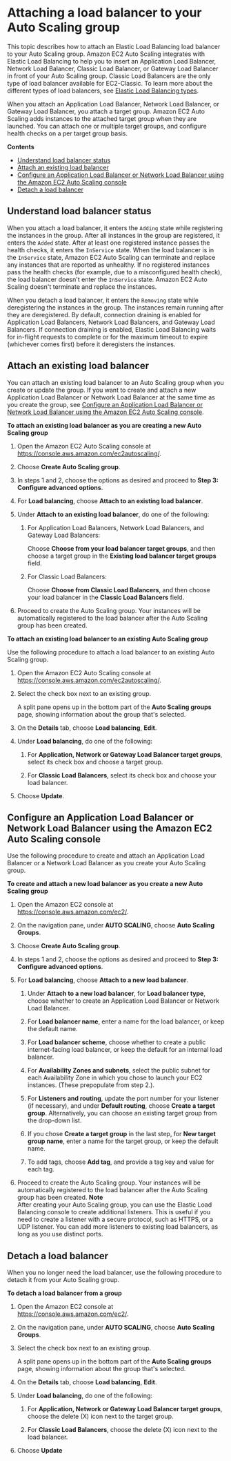 # Attaching a load balancer to your Auto Scaling group<a name="attach-load-balancer-asg"></a>

This topic describes how to attach an Elastic Load Balancing load balancer to your Auto Scaling group\. Amazon EC2 Auto Scaling integrates with Elastic Load Balancing to help you to insert an Application Load Balancer, Network Load Balancer, Classic Load Balancer, or Gateway Load Balancer in front of your Auto Scaling group\. Classic Load Balancers are the only type of load balancer available for EC2\-Classic\. To learn more about the different types of load balancers, see [ Elastic Load Balancing types](autoscaling-load-balancer.md#integrations-aws-elastic-load-balancing-types)\.

When you attach an Application Load Balancer, Network Load Balancer, or Gateway Load Balancer, you attach a target group\. Amazon EC2 Auto Scaling adds instances to the attached target group when they are launched\. You can attach one or multiple target groups, and configure health checks on a per target group basis\. 

**Contents**
+ [Understand load balancer status](#load-balancer-status)
+ [Attach an existing load balancer](#as-add-load-balancer-console)
+ [Configure an Application Load Balancer or Network Load Balancer using the Amazon EC2 Auto Scaling console](#as-create-load-balancer-console)
+ [Detach a load balancer](#as-remove-load-balancer)

## Understand load balancer status<a name="load-balancer-status"></a>

When you attach a load balancer, it enters the `Adding` state while registering the instances in the group\. After all instances in the group are registered, it enters the `Added` state\. After at least one registered instance passes the health checks, it enters the `InService` state\. When the load balancer is in the `InService` state, Amazon EC2 Auto Scaling can terminate and replace any instances that are reported as unhealthy\. If no registered instances pass the health checks \(for example, due to a misconfigured health check\), the load balancer doesn't enter the `InService` state\. Amazon EC2 Auto Scaling doesn't terminate and replace the instances\. 

When you detach a load balancer, it enters the `Removing` state while deregistering the instances in the group\. The instances remain running after they are deregistered\. By default, connection draining is enabled for Application Load Balancers, Network Load Balancers, and Gateway Load Balancers\. If connection draining is enabled, Elastic Load Balancing waits for in\-flight requests to complete or for the maximum timeout to expire \(whichever comes first\) before it deregisters the instances\. 

## Attach an existing load balancer<a name="as-add-load-balancer-console"></a>

You can attach an existing load balancer to an Auto Scaling group when you create or update the group\. If you want to create and attach a new Application Load Balancer or Network Load Balancer at the same time as you create the group, see [Configure an Application Load Balancer or Network Load Balancer using the Amazon EC2 Auto Scaling console](#as-create-load-balancer-console)\. 

**To attach an existing load balancer as you are creating a new Auto Scaling group**

1. Open the Amazon EC2 Auto Scaling console at [https://console\.aws\.amazon\.com/ec2autoscaling/](https://console.aws.amazon.com/ec2autoscaling/)\.

1. Choose **Create Auto Scaling group**\.

1.  In steps 1 and 2, choose the options as desired and proceed to **Step 3: Configure advanced options**\.

1. For **Load balancing**, choose **Attach to an existing load balancer**\.

1. Under **Attach to an existing load balancer**, do one of the following:

   1. For Application Load Balancers, Network Load Balancers, and Gateway Load Balancers:

      Choose **Choose from your load balancer target groups**, and then choose a target group in the **Existing load balancer target groups** field\.

   1. For Classic Load Balancers:

      Choose **Choose from Classic Load Balancers**, and then choose your load balancer in the **Classic Load Balancers** field\.

1. Proceed to create the Auto Scaling group\. Your instances will be automatically registered to the load balancer after the Auto Scaling group has been created\. 

**To attach an existing load balancer to an existing Auto Scaling group**

Use the following procedure to attach a load balancer to an existing Auto Scaling group\. 

1. Open the Amazon EC2 Auto Scaling console at [https://console\.aws\.amazon\.com/ec2autoscaling/](https://console.aws.amazon.com/ec2autoscaling/)\.

1. Select the check box next to an existing group\.

   A split pane opens up in the bottom part of the **Auto Scaling groups** page, showing information about the group that's selected\. 

1. On the **Details** tab, choose **Load balancing**, **Edit**\.

1. Under **Load balancing**, do one of the following:

   1. For **Application, Network or Gateway Load Balancer target groups**, select its check box and choose a target group\.

   1. For **Classic Load Balancers**, select its check box and choose your load balancer\.

1. Choose **Update**\.

## Configure an Application Load Balancer or Network Load Balancer using the Amazon EC2 Auto Scaling console<a name="as-create-load-balancer-console"></a>

Use the following procedure to create and attach an Application Load Balancer or a Network Load Balancer as you create your Auto Scaling group\. 

**To create and attach a new load balancer as you create a new Auto Scaling group**

1. Open the Amazon EC2 console at [https://console\.aws\.amazon\.com/ec2/](https://console.aws.amazon.com/ec2/)\.

1. On the navigation pane, under **AUTO SCALING**, choose **Auto Scaling Groups**\.

1. Choose **Create Auto Scaling group**\.

1.  In steps 1 and 2, choose the options as desired and proceed to **Step 3: Configure advanced options**\.

1. For **Load balancing**, choose **Attach to a new load balancer**\.

   1. Under **Attach to a new load balancer**, for **Load balancer type**, choose whether to create an Application Load Balancer or Network Load Balancer\. 

   1. For **Load balancer name**, enter a name for the load balancer, or keep the default name\.

   1. For **Load balancer scheme**, choose whether to create a public internet\-facing load balancer, or keep the default for an internal load balancer\.

   1. For **Availability Zones and subnets**, select the public subnet for each Availability Zone in which you chose to launch your EC2 instances\. \(These prepopulate from step 2\.\)\.

   1. For **Listeners and routing**, update the port number for your listener \(if necessary\), and under **Default routing**, choose **Create a target group**\. Alternatively, you can choose an existing target group from the drop\-down list\.

   1. If you chose **Create a target group** in the last step, for **New target group name**, enter a name for the target group, or keep the default name\. 

   1. To add tags, choose **Add tag**, and provide a tag key and value for each tag\.

1. Proceed to create the Auto Scaling group\. Your instances will be automatically registered to the load balancer after the Auto Scaling group has been created\. 
**Note**  
After creating your Auto Scaling group, you can use the Elastic Load Balancing console to create additional listeners\. This is useful if you need to create a listener with a secure protocol, such as HTTPS, or a UDP listener\. You can add more listeners to existing load balancers, as long as you use distinct ports\.

## Detach a load balancer<a name="as-remove-load-balancer"></a>

When you no longer need the load balancer, use the following procedure to detach it from your Auto Scaling group\.

**To detach a load balancer from a group**

1. Open the Amazon EC2 console at [https://console\.aws\.amazon\.com/ec2/](https://console.aws.amazon.com/ec2/)\.

1. On the navigation pane, under **AUTO SCALING**, choose **Auto Scaling Groups**\.

1. Select the check box next to an existing group\.

   A split pane opens up in the bottom part of the **Auto Scaling groups** page, showing information about the group that's selected\. 

1. On the **Details** tab, choose **Load balancing**, **Edit**\.

1. Under **Load balancing**, do one of the following:

   1. For **Application, Network or Gateway Load Balancer target groups**, choose the delete \(X\) icon next to the target group\.

   1. For **Classic Load Balancers**, choose the delete \(X\) icon next to the load balancer\. 

1. Choose **Update**